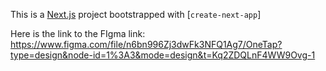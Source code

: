 This is a [Next.js](https://nextjs.org/) project bootstrapped with [`create-next-app`]

Here is the link to the FIgma link:
https://www.figma.com/file/n6bn996Zj3dwFk3NFQ1Ag7/OneTap?type=design&node-id=1%3A3&mode=design&t=Kq2ZDQLnF4WW9Ovg-1
